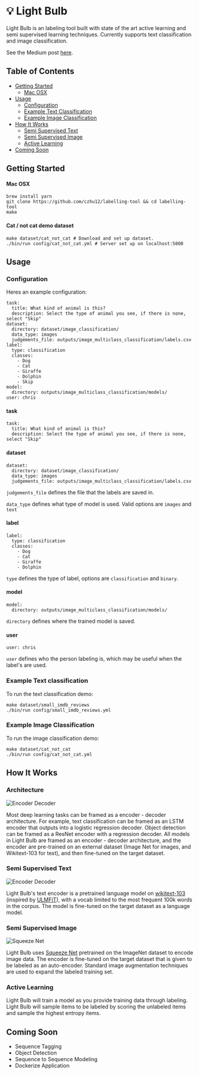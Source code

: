# 💡 Light Bulb

Light Bulb is an labeling tool built with state of the art active learning and semi supervised learning techniques. Currently supports text classification and image classification.

See the Medium post [here](https://medium.com/@chriszhu12/light-bulb-machine-learning-made-easy-43e64f5124bd).

## Table of Contents

- [Getting Started](https://github.com/czhu12/labelling-tool#getting-started)
  - [Mac OSX](https://github.com/czhu12/labelling-tool#mac-osx)
- [Usage](https://github.com/czhu12/labelling-tool#usage)
  - [Configuration](https://github.com/czhu12/labelling-tool#configuration)
  - [Example Text Classification](https://github.com/czhu12/labelling-tool#example-text-classification)
  - [Example Image Classification](https://github.com/czhu12/labelling-tool#example-image-classification)
- [How It Works](https://github.com/czhu12/labelling-tool#how-it-works)
  - [Semi Supervised Text](https://github.com/czhu12/labelling-tool#semi-supervised-text)
  - [Semi Supervised Image](https://github.com/czhu12/labelling-tool#semi-supervised-image)
  - [Active Learning](https://github.com/czhu12/labelling-tool#active-learning)
- [Coming Soon](https://github.com/czhu12/labelling-tool#coming-soon)

## Getting Started
#### Mac OSX
```
brew install yarn
git clone https://github.com/czhu12/labelling-tool && cd labelling-tool
make
```
#### Cat / not cat demo dataset
```
make dataset/cat_not_cat # Download and set up dataset.
./bin/run config/cat_not_cat.yml # Server set up on localhost:5000
```

## Usage
### Configuration
Heres an example configuration:
```
task:
  title: What kind of animal is this?
  description: Select the type of animal you see, if there is none, select "Skip"
dataset:
  directory: dataset/image_classification/
  data_type: images
  judgements_file: outputs/image_multiclass_classification/labels.csv
label:
  type: classification
  classes:
    - Dog
    - Cat
    - Giraffe
    - Dolphin
    - Skip
model:
  directory: outputs/image_multiclass_classification/models/
user: chris
```

#### task
```
task:
  title: What kind of animal is this?
  description: Select the type of animal you see, if there is none, select "Skip"
```

#### dataset
```
dataset:
  directory: dataset/image_classification/
  data_type: images
  judgements_file: outputs/image_multiclass_classification/labels.csv
```
`judgements_file` defines the file that the labels are saved in.

`data_type` defines what type of model is used. Valid options are `images` and `text`

#### label
```
label:
  type: classification
  classes:
    - Dog
    - Cat
    - Giraffe
    - Dolphin
```

`type` defines the type of label, options are `classification` and `binary`.

#### model
```
model:
  directory: outputs/image_multiclass_classification/models/
```

`directory` defines where the trained model is saved.

#### user
```
user: chris
```
`user` defines who the person labeling is, which may be useful when the label's are used.

### Example Text classification
To run the text classification demo:
```
make dataset/small_imdb_reviews
./bin/run config/small_imdb_reviews.yml
```

### Example Image Classification
To run the image classification demo:
```
make dataset/cat_not_cat
./bin/run config/cat_not_cat.yml
```

## How It Works
### Architecture
![Encoder Decoder](https://raw.githubusercontent.com/czhu12/labelling-tool/master/docs/images/encoder-decoder.png)

Most deep learning tasks can be framed as a encoder - decoder architecture. For example, text classification can be framed as an LSTM encoder that outputs into a logistic regression decoder. Object detection can be framed as a ResNet encoder with a regression decoder. All models in Light Bulb are framed as an encoder - decoder architecture, and the encoder are pre-trained on an external dataset (Image Net for images, and Wikitext-103 for text), and then fine-tuned on the target dataset.

### Semi Supervised Text
![Encoder Decoder](https://raw.githubusercontent.com/czhu12/labelling-tool/master/docs/images/language-model.png)

Light Bulb's text encoder is a pretrained language model on [wikitext-103](https://einstein.ai/research/the-wikitext-long-term-dependency-language-modeling-dataset) (inspired by [ULMFiT](http://nlp.fast.ai/classification/2018/05/15/introducting-ulmfit.html)),  with a vocab limited to the most frequent 100k words in the corpus. The model is fine-tuned on the target dataset as a language model.

### Semi Supervised Image
![Squeeze Net](https://raw.githubusercontent.com/czhu12/labelling-tool/master/docs/images/squeezenet-architecture.png)

Light Bulb uses [Squeeze Net](https://github.com/DeepScale/SqueezeNet) pretrained on the ImageNet dataset to encode image data. The encoder is fine-tuned on the target dataset that is given to be labeled as an auto-encoder. Standard image augmentation techniques are used to expand the labeled training set.

### Active Learning
Light Bulb will train a model as you provide training data through labeling. Light Bulb will sample items to be labeled by scoring the unlabeled items and sample the highest entropy items.

## Coming Soon
- Sequence Tagging
- Object Detection
- Sequence to Sequence Modeling
- Dockerize Application
